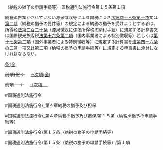 （納税の猶予の申請手続等）
国税通則法施行令第１５条第１項

納税の告知がされていない源泉徴収等による国税につき[法第四十六条第一項](国税通則法＿＿＿＿＿第４６条第１項)又は[第二項](国税通則法施行＿令＿第１５条第２項)（納税の猶予の要件等）の規定による納税の猶予を受けようとする者は、所得税[法第二百二十条](国税通則法＿＿＿＿＿第２２０条第１項)（源泉徴収に係る所得税の納付手続）に規定する計算書又は国際観光旅客税[法第十六条第二項](国税通則法＿＿＿＿＿第１６条第２項)（国内事業者による特別徴収等）若しくは[第十七条第二項](国税通則法施行＿令＿第１７条第２項)（国外事業者による特別徴収等）に規定する計算書を[法第四十六条の二第一項](国税通則法＿＿＿＿＿第４６条の２第１項)又は[第二項](国税通則法施行＿令＿第１５条第２項)（納税の猶予の申請手続等）に規定する申請書に添付しなければならない。

[条(全)](国税通則法施行＿令＿第１５条_.md)

~~前項(全)←~~　  [→次項(全)](国税通則法施行＿令＿第１５条第２項_.md)

~~前項 　 ←~~　  [→次項 　 ](国税通則法施行＿令＿第１５条第２項.md)



#国税通則法施行令

#国税通則法施行令/_第４章納税の猶予及び担保

#国税通則法施行令/_第４章納税の猶予及び担保/第１５条（納税の猶予の申請手続等）

#国税通則法施行令/第１５条（納税の猶予の申請手続等）

#国税通則法施行令/第１５条（納税の猶予の申請手続等）/第１項

